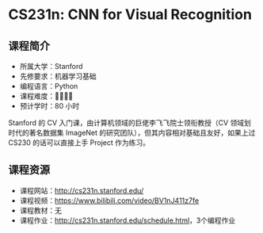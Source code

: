 # CS231n: CNN for Visual Recognition

## 课程简介

- 所属大学：Stanford
- 先修要求：机器学习基础
- 编程语言：Python
- 课程难度：🌟🌟🌟🌟
- 预计学时：80 小时

Stanford 的 CV 入门课，由计算机领域的巨佬李飞飞院士领衔教授（CV 领域划时代的著名数据集 ImageNet 的研究团队），但其内容相对基础且友好，如果上过 CS230 的话可以直接上手 Project 作为练习。

## 课程资源

- 课程网站：<http://cs231n.stanford.edu/>
- 课程视频：<https://www.bilibili.com/video/BV1nJ411z7fe>
- 课程教材：无
- 课程作业：<http://cs231n.stanford.edu/schedule.html>，3个编程作业
